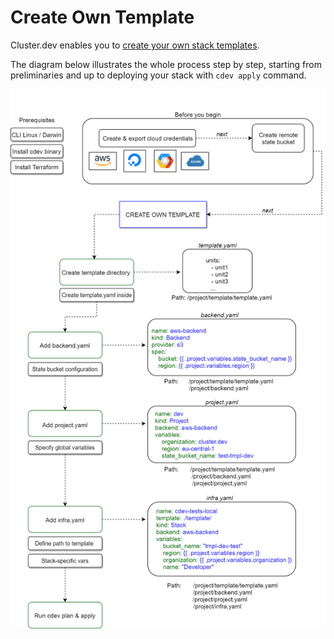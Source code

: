 # Create Own Template

Cluster.dev enables you to [create your own stack templates](https://docs.cluster.dev/how-does-cdev-work/#create-your-own-stack-template).  

The diagram below illustrates the whole process step by step, starting from preliminaries and up to deploying your stack with `cdev apply` command. 

![create template diagram](./images/Create-template-transparent.png)
